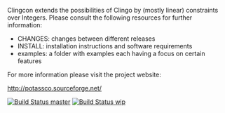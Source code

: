 Clingcon extends the possibilities of Clingo by (mostly linear) constraints over Integers.
Please consult the following resources for further information:

  - CHANGES:  changes between different releases
  - INSTALL:  installation instructions and software requirements
  - examples: a folder with examples each having a focus on certain features

For more information please visit the project website: 
  
  http://potassco.sourceforge.net/

[![Build Status master](https://badges.herokuapp.com/travis/potassco/clingcon?branch=master&label=master)](https://travis-ci.org/potassco/clingcon?branch=master)
[![Build Status wip](https://badges.herokuapp.com/travis/potassco/clingcon?branch=wip&label=wip)](https://travis-ci.org/potassco/clingcon?branch=wip)
